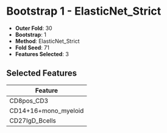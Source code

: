 # Bootstrap 1 - ElasticNet_Strict

- **Outer Fold**: 30
- **Bootstrap**: 1
- **Method**: ElasticNet_Strict
- **Fold Seed**: 71
- **Features Selected**: 3

## Selected Features

| Feature |
|---------|
| CD8pos_CD3 |
| CD14+16+mono_myeloid |
| CD27IgD_Bcells |
